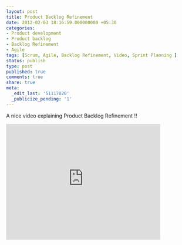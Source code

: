 ```yaml
---
layout: post
title: Product Backlog Refinement
date: 2012-02-03 18:16:59.000000000 +05:30
categories:
- Product development
- Product backlog
- Backlog Refinement
- Agile
tags: [Scrum, Agile, Backlog Refinement, Video, Sprint Planning ]
status: publish
type: post
published: true
comments: true
share: true
meta:
  _edit_last: '51117020'
  _publicize_pending: '1'
---
```

<p>A nice video explaining Product Backlog Refinement !!</p>
<iframe width="420" height="315" src="https://www.youtube.com/embed/b_WeHcZcx1w" frameborder="0" allowfullscreen></iframe>
